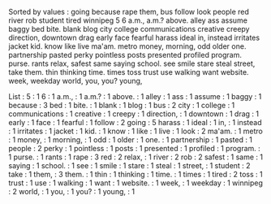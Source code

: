 Sorted by values :
going because rape them, bus follow look people red river rob student tired winnipeg 5 6 a.m., a.m.? above. alley ass assume baggy bed bite. blank blog city college communications creative creepy direction, downtown drag early face fearful harass ideal in, instead irritates jacket kid. know like live ma'am. metro money, morning, odd older one. partnership pasted perky pointless posts presented profiled program. purse. rants relax, safest same saying school. see smile stare steal street, take them. thin thinking time. times toss trust use walking want website. week, weekday world, you, you? young, 

List :
5 : 1
6 : 1
a.m., : 1
a.m.? : 1
above. : 1
alley : 1
ass : 1
assume : 1
baggy : 1
because : 3
bed : 1
bite. : 1
blank : 1
blog : 1
bus : 2
city : 1
college : 1
communications : 1
creative : 1
creepy : 1
direction, : 1
downtown : 1
drag : 1
early : 1
face : 1
fearful : 1
follow : 2
going : 5
harass : 1
ideal : 1
in, : 1
instead : 1
irritates : 1
jacket : 1
kid. : 1
know : 1
like : 1
live : 1
look : 2
ma'am. : 1
metro : 1
money, : 1
morning, : 1
odd : 1
older : 1
one. : 1
partnership : 1
pasted : 1
people : 2
perky : 1
pointless : 1
posts : 1
presented : 1
profiled : 1
program. : 1
purse. : 1
rants : 1
rape : 3
red : 2
relax, : 1
river : 2
rob : 2
safest : 1
same : 1
saying : 1
school. : 1
see : 1
smile : 1
stare : 1
steal : 1
street, : 1
student : 2
take : 1
them, : 3
them. : 1
thin : 1
thinking : 1
time. : 1
times : 1
tired : 2
toss : 1
trust : 1
use : 1
walking : 1
want : 1
website. : 1
week, : 1
weekday : 1
winnipeg : 2
world, : 1
you, : 1
you? : 1
young, : 1
